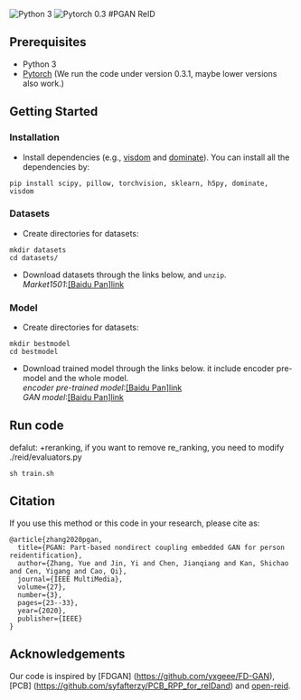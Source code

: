 ![Python 3](https://img.shields.io/badge/python-3-green.svg) ![Pytorch 0.3](https://img.shields.io/badge/pytorch-0.3-blue.svg)
#PGAN
ReID 
## Prerequisites
- Python 3
- [Pytorch](https://pytorch.org/) (We run the code under version 0.3.1, maybe lower versions also work.)

## Getting Started

### Installation
- Install dependencies (e.g., [visdom](https://github.com/facebookresearch/visdom) and [dominate](https://github.com/Knio/dominate)). You can install all the dependencies by:
```
pip install scipy, pillow, torchvision, sklearn, h5py, dominate, visdom
```
### Datasets
- Create directories for datasets:
```
mkdir datasets
cd datasets/
```
- Download datasets through the links below, and `unzip`.  
*Market1501*:[[Baidu Pan]link](https://pan.baidu.com/s/1XN5EyIFHcOxATezcWbVLTA)  

### Model
- Create directories for datasets:
```
mkdir bestmodel
cd bestmodel
```
- Download trained model through the links below. it include encoder pre-model and the whole model.  
*encoder pre-trained model*:[[Baidu Pan]link](https://pan.baidu.com/s/1T626WlYHoad31Kadn2x1MA)  
*GAN model*:[[Baidu Pan]link](https://pan.baidu.com/s/1haO4CvBFGuK6QA9BuStwzA) 

## Run code
defalut: +reranking, if you want to remove re_ranking, you need to modify ./reid/evaluators.py
```
sh train.sh
```
## Citation
If you use this method or this code in your research, please cite as:
```
@article{zhang2020pgan,
  title={PGAN: Part-based nondirect coupling embedded GAN for person reidentification},
  author={Zhang, Yue and Jin, Yi and Chen, Jianqiang and Kan, Shichao and Cen, Yigang and Cao, Qi}, 
  journal={IEEE MultiMedia}, 
  volume={27},
  number={3},
  pages={23--33}, 
  year={2020},
  publisher={IEEE}
}
```
## Acknowledgements
Our code is inspired by [FDGAN] (https://github.com/yxgeee/FD-GAN), [PCB] (https://github.com/syfafterzy/PCB_RPP_for_reIDand) and [open-reid](https://github.com/Cysu/open-reid).


